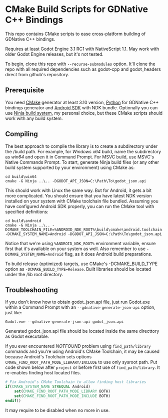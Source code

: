 # CMake Build Scripts for GDNative C++ Bindings

This repo contains CMake scripts to ease cross-platform building of GDNative C++ bindings.

Requires at least Godot Engine 3.1 RC1 with NativeScript 1.1. May work with older Godot Engine releases, but it's not tested.

To begin, clone this repo with `--recurse-submodules` option. It'll clone the repo with all required dependencies such as godot-cpp and godot_headers direct from github's repository.

## Prerequisite

You need [CMake](https://cmake.org/) generator at least 3.10 version, [Python](https://www.python.org/) for GDNative C++ bindings generator and [Android SDK](https://developer.android.com/studio) with NDK bundle. Optionally you can use [Ninja build system](https://ninja-build.org/), my personal choice, but these CMake scripts should work with any build system.

## Compiling

The best approach to compile the library is to create a subdirectory under the /build path. For example, for _Windows x64_ build, name the subdirectory as _win64_ and open it in Command Prompt. For MSVC build, use MSVC's Native Commands Prompt. To start, generate Ninja build files (or any other build system supported by your environment) using CMake as:

```
cd build\win64
cmake -G Ninja ..\.. -DGODOT_API_JSON=C:\Path\To\godot_json.api
```

This should work with Linux the same way. But for Android, it gets a bit more complicated. You should ensure that you have latest NDK version installed on your system with CMake toolchain file bundled. Assuming you have configured Android SDK properly, you can run the CMake tool with specified definitions:

```
cd build\android
cmake -G Ninja ..\.. -DCMAKE_TOOLCHAIN_FILE=%ANDROID_NDK_ROOT%\build\cmake\android.toolchain.cmake -DCMAKE_SYSTEM_NAME=Android -DGODOT_API_JSON=C:\Path\To\godot_json.api
```

Notice that we're using `%ANDROID_NDK_ROOT%` environment variable, ensure first that it's available on your system as well. Also remember to use `-DCMAKE_SYSTEM_NAME=Android` flag, as it does Android build preparations.

To build release (optimized) targets, use CMake's -DCMAKE_BUILD_TYPE option as `-DCMAKE_BUILD_TYPE=Release`. Built libraries should be located under the /lib root directory.

## Troubleshooting

If you don't know how to obtain godot_json.api file, just run Godot.exe within a Command Prompt with an `--gdnative-generate-json-api` option, just like:

```
Godot.exe --gdnative-generate-json-api godot_json.api
```

Generated godot_json.api file should be located inside the same directtory as Godot executable.

If you ever encountered _NOTFOUND_ problem using `find_path/library` commands and you're using Android's CMake Toolchain, it may be caused because Android's Toolchain sets options `CMAKE_FIND_ROOT_PATH_MODE_LIBRARY/INCLUDE` to use only sysroot path. Put code shown below after `project` or before first use of `find_path/library`. It re-enables finding host located files.

```cmake
# Fix Android's CMake Toolchain to allow finding host libraries
if(CMAKE_SYSTEM_NAME STREQUAL Android)
	set(CMAKE_FIND_ROOT_PATH_MODE_LIBRARY BOTH)
	set(CMAKE_FIND_ROOT_PATH_MODE_INCLUDE BOTH)
endif()
```

It may require to be disabled when no more in use.
